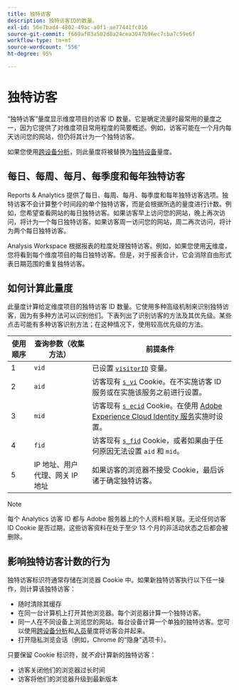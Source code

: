 ```yaml
---
title: 独特访客
description: 独特访客ID的数量。
exl-id: 56e7bad4-4802-49ac-a0f1-ae77441fc016
source-git-commit: f669af03a502d8a24cea3047b96ec7cba7c59e6f
workflow-type: tm+mt
source-wordcount: '556'
ht-degree: 95%

---
```


# 独特访客

“独特访客”量度显示维度项目的访客 ID 数量。它是确定流量时最常用的量度之一，因为它提供了对维度项目常用程度的简要概述。例如，访客可能在一个月内每天访问您的网站，但仍将其计为一个独特访客。

如果您使用[跨设备分析](../cda/overview.md)，则此量度将被替换为[独特设备](unique-devices.md)量度。

## 每日、每周、每月、每季度和每年独特访客

Reports &amp; Analytics 提供了每日、每周、每月、每季度和每年独特访客选项。独特访客不会计算整个时间段的单个独特访客，而是会根据所选的量度进行计数。例如，您希望查看网站的每日独特访客。如果访客早上访问您的网站，晚上再次访问，将计为一个每日独特访客。如果访客周一访问您的网站，周二再次访问，将计为两个每日独特访客。

Analysis Workspace 根据报表的粒度处理独特访客。例如，如果您使用[天](../dimensions/day.md)维度，您将看到每个维度项目的每日独特访客。但是，对于报表合计，它会消除自由形式表日期范围的重复独特访客。

## 如何计算此量度

此量度计算给定维度项目的独特访客 ID 数量。它使用多种高级机制来识别独特访客，因为有多种方法可以识别他们。下表列出了识别访客的方法及其优先级。某些点击可能有多种访客识别方法；在这种情况下，使用较高优先级的方法。

| 使用顺序 | 查询参数（收集方法） | 前提条件 |
| --- | --- | --- |
| 1 | `vid` | 已设置 [`visitorID`](/help/implement/vars/config-vars/visitorid.md) 变量。 |
| 2 | `aid` | 访客现有 [`s_vi`](https://experienceleague.adobe.com/docs/core-services/interface/ec-cookies/cookies-analytics.html?lang=zh-Hans) Cookie。在不实施访客 ID 服务或在实施该服务之前进行设置。 |
| 3 | `mid` | 访客现有 [`s_ecid`](https://experienceleague.adobe.com/docs/core-services/interface/ec-cookies/cookies-analytics.html) Cookie。在使用 [Adobe Experience Cloud Identity 服务](https://experienceleague.adobe.com/docs/id-service/using/home.html)实施时设置。 |
| 4 | `fid` | 访客现有 [`s_fid`](https://experienceleague.adobe.com/docs/core-services/interface/ec-cookies/cookies-analytics.html) Cookie，或者如果由于任何原因无法设置 `aid` 和 `mid`。 |
| 5 | IP 地址、用户代理、网关 IP 地址 | 如果访客的浏览器不接受 Cookie，最后诉诸于确定独特访客。 |

>[!NOTE]
>
>每个 Analytics 访客 ID 都与 Adobe 服务器上的个人资料相关联。无论任何访客 ID Cookie 是否过期，这些访客资料在处于至少 13 个月的非活动状态之后都会被删除。

## 影响独特访客计数的行为

独特访客标识符通常存储在浏览器 Cookie 中。如果新独特访客执行以下任一操作，则计算该独特访客：

* 随时清除其缓存
* 在同一台计算机上打开其他浏览器。每个浏览器计算一个独特访客。
* 同一人在不同设备上浏览您的网站。每台设备计算一个单独的独特访客。您可以使用[跨设备分析](../cda/overview.md)和[人员](people.md)量度将访客合并起来。
* 打开隐私浏览会话（例如，Chrome 的“隐身”选项卡）。

只要保留 Cookie 标识符，就&#x200B;*不会*&#x200B;计算新的独特访客：

* 访客关闭他们的浏览器过长时间
* 访客将他们的浏览器升级到最新版本
